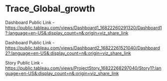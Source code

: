 # Trace_Global_growth


Dashboard Public Link - https://public.tableau.com/views/Dashboard1_16822260291320/Dashboard1?:language=en-US&:display_count=n&:origin=viz_share_link

Dashboard Public Link - https://public.tableau.com/views/Dashboard2_16822261521040/Dashboard2?:language=en-US&:display_count=n&:origin=viz_share_link

Story Public Link - https://public.tableau.com/views/ProjectStory_16822268297040/Story1?:language=en-US&:display_count=n&:origin=viz_share_link

